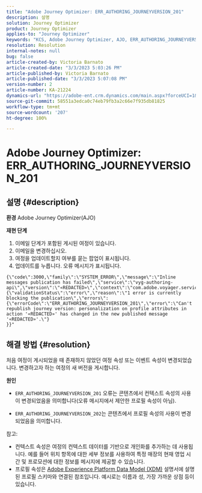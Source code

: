 ```yaml
---
title: "Adobe Journey Optimizer: ERR_AUTHORING_JOURNEYVERSION_201"
description: 설명
solution: Journey Optimizer
product: Journey Optimizer
applies-to: "Journey Optimizer"
keywords: "KCS, Adobe Journey Optimizer, AJO, ERR_AUTHORING_JOURNEYVERSION_201, 여정이 게시되지 않음"
resolution: Resolution
internal-notes: null
bug: false
article-created-by: Victoria Barnato
article-created-date: "3/3/2023 5:03:26 PM"
article-published-by: Victoria Barnato
article-published-date: "3/3/2023 5:07:08 PM"
version-number: 2
article-number: KA-21224
dynamics-url: "https://adobe-ent.crm.dynamics.com/main.aspx?forceUCI=1&pagetype=entityrecord&etn=knowledgearticle&id=59971c4e-e5b9-ed11-83fe-6045bd006b25"
source-git-commit: 58551a3edca0c74eb79fb3a2c66e7f935db81825
workflow-type: tm+mt
source-wordcount: '207'
ht-degree: 100%

---
```


# Adobe Journey Optimizer: ERR_AUTHORING_JOURNEYVERSION_201

## 설명 {#description}

<b>환경</b>
Adobe Journey Optimizer(AJO)


<b>재현 단계</b>
1. 이메일 단계가 포함된 게시된 여정이 있습니다.
2. 이메일을 변경하십시오.
3. 여정을 업데이트할지 여부를 묻는 팝업이 표시됩니다.
4. 업데이트를 누릅니다. 오류 메시지가 표시됩니다.



```
{\"code\":3000,\"family\":\"SYSTEM_ERROR\",\"message\":\"Inline messages publication has failed\",\"service\":\"vyg-authoring-api\",\"version\":\"«REDACTED»\",\"context\":\"com.adobe.voyager.service.authoring.restapis.v1_0.JourneyVersionsService:1864\",\"uid\":\"«REDACTED»\",\"extraInfo\":{\"validationStatus\":\"error\",\"reason\":\"1 error is currently blocking the publication\",\"errors\":
{\"errorCode\":\"ERR_AUTHORING_JOURNEYVERSION_201\",\"error\":\"Can't republish journey version: personalization on profile attributes in action '«REDACTED»' has changed in the new published message '«REDACTED»'.\"}
}}"
```



## 해결 방법 {#resolution}


처음 여정이 게시되었을 때 존재하지 않았던 여정 속성 또는 이벤트 속성이 변경되었습니다. 변경하고자 하는 여정의 새 버전을 게시합니다.


<b>원인</b>
- `ERR_AUTHORING_JOURNEYVERSION_201` 오류는 콘텐츠에서 컨텍스트 속성의 사용이 변경되었음을 의미합니다(오류 메시지에서 제안한 프로필 속성이 아님).


- `ERR_AUTHORING_JOURNEYVERSION_202`는 콘텐츠에서 프로필 속성의 사용이 변경되었음을 의미합니다.


참고:

- 컨텍스트 속성은 여정의 컨텍스트 데이터를 기반으로 개인화를 추가하는 데 사용됩니다. 예를 들어 위치 항목에 대한 세부 정보를 사용하여 특정 매장의 현재 영업 시간 및 프로모션에 대한 정보를 메시지에 제공할 수 있습니다.
- 프로필 속성은 [Adobe Experience Platform Data Model (XDM)](https://experienceleague.adobe.com/docs/experience-platform/xdm/home.html?lang=ko-KR) 설명서에 설명된 프로필 스키마와 연결된 참조입니다. 예시로는 이름과 성, 가장 가까운 상점 등이 있습니다.

